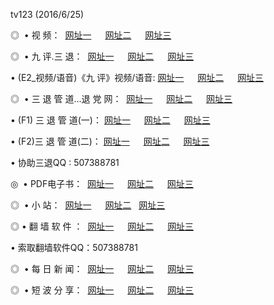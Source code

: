 tv123 (2016/6/25)
<p>◎   • 视 频： 
<a href="http://day.idv.pw/tv/" target="_blank">网址一</a> 　 
<a href="http://day.idv.pw/9018.html" target="_blank">网址二</a> 　 
<a href="http://day.idv.pw/9449.html" target="_blank">网址三</a></p>
<p>◎   • 九 评.三 退：  
<a href="http://day.idv.pw/t/" target="_blank">网址一</a> 　 
<a href="http://day.idv.pw/v/" target="_blank">网址二</a> 　 
<a href="http://day.idv.pw/tt/" target="_blank">网址三</a> 　</p>
<p>  • (E2_视频/语音)《九 评》视频/语音: 
<a href="http://day.idv.pw/v/" target="_blank">网址一</a> 　 
<a href="http://day.idv.pw/v/" target="_blank">网址二</a> 　 
<a href="http://day.idv.pw/v/" target="_blank">网址三</a></p>
<p>◎   • 三 退 管 道...退 党 网：  
<a href="http://day.idv.pw/go/8/" target="_blank">网址一</a> 　 
<a href="http://day.idv.pw/go/8/" target="_blank">网址二</a> 　 
<a href="http://day.idv.pw/go/8/" target="_blank">网址三</a></p>
<p>  • (F1) 三 退 管 道(一)： 
<a href="http://day.idv.pw/d/" target="_blank">网址一</a> 　 
<a href="http://day.idv.pw/d/" target="_blank">网址二</a> 　 
<a href="http://day.idv.pw/d/" target="_blank">网址三</a></p>
<p>  • (F2)三 退 管 道(二)： 
<a href="http://day.idv.pw/dd/" target="_blank">网址一</a> 　 
<a href="http://day.idv.pw/dd/" target="_blank">网址二</a> 　 
<a href="http://day.idv.pw/dd/" target="_blank">网址三</a></p>
<p>  • 协助三退QQ : 507388781</p>
<p>◎   • PDF电子书：  
<a href="http://day.idv.pw/p/" target="_blank">网址一</a> 　 
<a href="http://day.idv.pw/p/" target="_blank">网址二</a> 　 
<a href="http://day.idv.pw/p/" target="_blank">网址三</a></p>
<p>◎ </span>  •  小 站：  
<a href="http://day.idv.pw/" target="_blank">网址一</a> 　 
<a href="http://day.idv.pw/" target="_blank">网址二</a>   
<a href="http://day.idv.pw/" target="_blank">网址三</a></p>
<p>◎  • 翻 墙 软 件 ：  
<a href="http://day.idv.pw/f/" target="_blank">网址一</a> 　 
<a href="http://day.idv.pw/ff/" target="_blank">网址二</a> 　 
<a href="http://day.idv.pw/f/" target="_blank">网址三</a></p>
<p>  • 索取翻墙软件QQ：507388781</p>
<p>◎ </span>  • 每 日 新 闻：  
<a href="http://day.idv.pw/day/" target="_blank">网址一</a> 　 
<a href="http://day.idv.pw/day/" target="_blank">网址二</a> 　 
<a href="http://day.idv.pw/day/" target="_blank">网址三</a></p>
<p>◎ </span>  • 短 波 分 享：  
<a href="http://day.idv.pw/h/" target="_blank">网址一</a> 　 
<a href="http://day.idv.pw/h/" target="_blank">网址二</a> 　 
<a href="http://day.idv.pw/h/" target="_blank">网址三</a></p>
